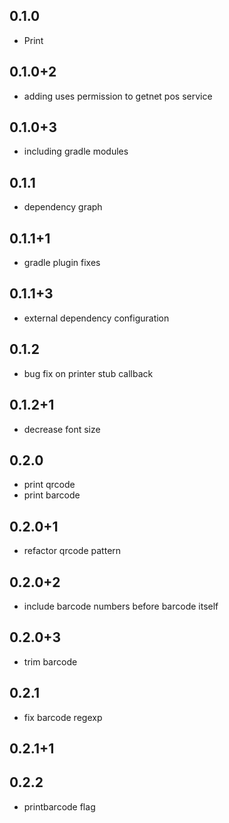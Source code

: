 ## 0.1.0

* Print

## 0.1.0+2

* adding uses permission to getnet pos service

## 0.1.0+3

* including gradle modules

## 0.1.1

* dependency graph

## 0.1.1+1

* gradle plugin fixes

## 0.1.1+3

* external dependency configuration

## 0.1.2

* bug fix on printer stub callback

## 0.1.2+1

* decrease font size

## 0.2.0

* print qrcode
* print barcode

## 0.2.0+1

* refactor qrcode pattern
## 0.2.0+2

* include barcode numbers before barcode itself 

## 0.2.0+3

* trim barcode 

## 0.2.1

* fix barcode regexp

## 0.2.1+1


## 0.2.2

* printbarcode flag